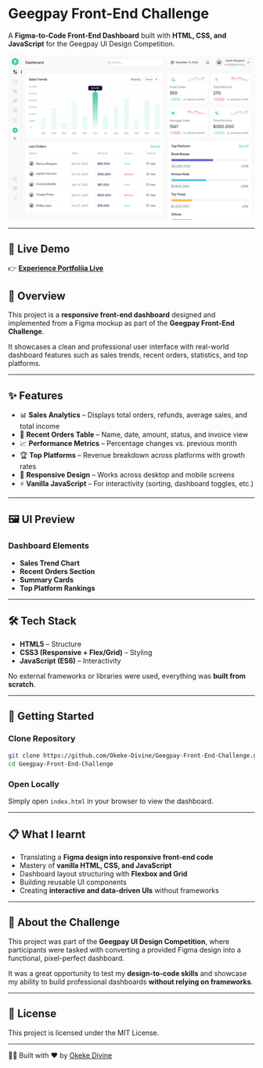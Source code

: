 # Geegpay Front-End Challenge

A **Figma-to-Code Front-End Dashboard** built with **HTML, CSS, and JavaScript** for the Geegpay UI Design Competition.

![Dashboard Preview](./assets/images/dashboard.png)

---

## 🚀 Live Demo
👉 **[Experience Portfoliia Live](https://geegpay-dashboard.okekedivine.com.ng/)**

## 📖 Overview
This project is a **responsive front-end dashboard** designed and implemented from a Figma mockup as part of the **Geegpay Front-End Challenge**.  

It showcases a clean and professional user interface with real-world dashboard features such as sales trends, recent orders, statistics, and top platforms.

---

## ✨ Features
- 📊 **Sales Analytics** – Displays total orders, refunds, average sales, and total income  
- 🛒 **Recent Orders Table** – Name, date, amount, status, and invoice view  
- 📈 **Performance Metrics** – Percentage changes vs. previous month  
- 🏆 **Top Platforms** – Revenue breakdown across platforms with growth rates  
- 🎨 **Responsive Design** – Works across desktop and mobile screens  
- ⚡ **Vanilla JavaScript** – For interactivity (sorting, dashboard toggles, etc.)  

---

## 🖼️ UI Preview

### Dashboard Elements
- **Sales Trend Chart**
- **Recent Orders Section**
- **Summary Cards**
- **Top Platform Rankings**

---

## 🛠️ Tech Stack
- **HTML5** – Structure  
- **CSS3 (Responsive + Flex/Grid)** – Styling  
- **JavaScript (ES6)** – Interactivity  

No external frameworks or libraries were used, everything was **built from scratch**.

---

## 🚀 Getting Started

### Clone Repository
```bash
git clone https://github.com/Okeke-Divine/Geegpay-Front-End-Challenge.git
cd Geegpay-Front-End-Challenge
```

### Open Locally
Simply open `index.html` in your browser to view the dashboard.

---

## 📋 What I learnt
- Translating a **Figma design into responsive front-end code**
- Mastery of **vanilla HTML, CSS, and JavaScript**
- Dashboard layout structuring with **Flexbox and Grid**
- Building reusable UI components
- Creating **interactive and data-driven UIs** without frameworks

---

## 🎯 About the Challenge
This project was part of the **Geegpay UI Design Competition**, where participants were tasked with converting a provided Figma design into a functional, pixel-perfect dashboard.  

It was a great opportunity to test my **design-to-code skills** and showcase my ability to build professional dashboards **without relying on frameworks**.

---

## 📄 License
This project is licensed under the MIT License.

---

👨‍💻 Built with ❤️ by [Okeke Divine](https://github.com/Okeke-Divine)
